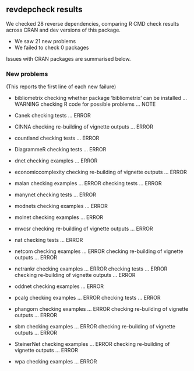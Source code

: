 ## revdepcheck results

We checked 28 reverse dependencies, comparing R CMD check results across CRAN and dev versions of this package.

 * We saw 21 new problems
 * We failed to check 0 packages

Issues with CRAN packages are summarised below.

### New problems
(This reports the first line of each new failure)

* bibliometrix
  checking whether package ‘bibliometrix’ can be installed ... WARNING
  checking R code for possible problems ... NOTE

* Canek
  checking tests ... ERROR

* CINNA
  checking re-building of vignette outputs ... ERROR

* countland
  checking tests ... ERROR

* DiagrammeR
  checking tests ... ERROR

* dnet
  checking examples ... ERROR

* economiccomplexity
  checking re-building of vignette outputs ... ERROR

* malan
  checking examples ... ERROR
  checking tests ... ERROR

* manynet
  checking tests ... ERROR

* modnets
  checking examples ... ERROR

* molnet
  checking examples ... ERROR

* mwcsr
  checking re-building of vignette outputs ... ERROR

* nat
  checking tests ... ERROR

* netcom
  checking examples ... ERROR
  checking re-building of vignette outputs ... ERROR

* netrankr
  checking examples ... ERROR
  checking tests ... ERROR
  checking re-building of vignette outputs ... ERROR

* oddnet
  checking examples ... ERROR

* pcalg
  checking examples ... ERROR
  checking tests ... ERROR

* phangorn
  checking examples ... ERROR
  checking re-building of vignette outputs ... ERROR

* sbm
  checking examples ... ERROR
  checking re-building of vignette outputs ... ERROR

* SteinerNet
  checking examples ... ERROR
  checking re-building of vignette outputs ... ERROR

* wpa
  checking examples ... ERROR

